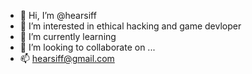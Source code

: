 - 👋 Hi, I’m @hearsiff
- 👀 I’m interested in ethical hacking and game devloper
- 🌱 I’m currently learning 
- 💞️ I’m looking to collaborate on ...
- 📫 hearsiff@gmail.com

<!---
hearsif/hearsif is a ✨ special ✨ repository because its `README.md` (this file) appears on your GitHub profile.
You can click the Preview link to take a look at your changes.
--->
